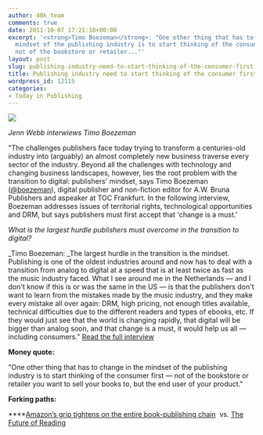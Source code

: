 ```yaml
---
author: 40k team
comments: true
date: 2011-10-07 17:21:18+00:00
excerpt: '<strong>Timo Boezeman</strong>: "One other thing that has to change in the
  mindset of the publishing industry is to start thinking of the consumer first —
  not of the bookstore or retailer..."'
layout: post
slug: publishing-industry-need-to-start-thinking-of-the-consumer-first
title: Publishing industry need to start thinking of the consumer first
wordpress_id: 12115
categories:
- Today in Publishing
---
```


![](http://www.40kbooks.com/wp-content/uploads/Publishing1.jpg)

_Jenn Webb interwiews Timo Boezeman_

"The challenges publishers face today trying to transform a centuries-old industry into (arguably) an almost completely new business traverse every sector of the industry. Beyond all the challenges with technology and changing business landscapes, however, lies the root problem with the transition to digital: publishers' mindset, says Timo Boezeman ([@boezeman](https://twitter.com/#!/boezeman)), digital publisher and non-fiction editor for A.W. Bruna Publishers and aspeaker at TOC Frankfurt. In the following interview, Boezeman addresses issues of territorial rights, technological opportunities and DRM, but says publishers must first accept that 'change is a must.'

_What is the largest hurdle publishers must overcome in the transition to digital?_

_Timo Boezeman: _The largest hurdle in the transition is the mindset. Publishing is one of the oldest industries around and now has to deal with a transition from analog to digital at a speed that is at least twice as fast as the music industry faced. What I see around me in the Netherlands — and I don't know if this is or was the same in the US — is that the publishers don't want to learn from the mistakes made by the music industry, and they make every mistake all over again: DRM, high pricing, not enough titles available, technical difficulties due to the different readers and types of ebooks, etc. If they would just see that the world is changing rapidly, that digital will be bigger than analog soon, and that change is a must, it would help us all — including consumers."
[Read the full interview](http://radar.oreilly.com/2011/10/mindset-over-matter.html)

**Money quote:**

"One other thing that has to change in the mindset of the publishing industry is to start thinking of the consumer first — not of the bookstore or retailer you want to sell your books to, but the end user of your product."

**Forking paths:**

****[Amazon’s grip tightens on the entire book-publishing chain](http://www.40kbooks.com/?p=11727)  vs. [The Future of Reading](http://www.40kbooks.com/?p=12051)
